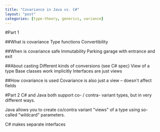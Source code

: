 ```yaml
---
title: "Covariance in Java vs. C#"
layout: "post"
categories: [type-theory, generics, variance]
---
```


#Part 1

##What is covariance
Type functions
Convertibility

##When is covariance safe
Immutability
Parking garage with entrance and exit

##About casting
Different kinds of conversions (see C# spec)
View of a type
Base classes work implicitly
Interfaces are just views

##How covariance is used
Covariance is also just a view &ndash; doesn't affect fields

#Part 2
C# and Java both support co- / contra- variant types, but in very different ways.

Java allows you to create co/contra variant "views" of a type using so-called "wildcard" parameters.

C# makes separate interfaces